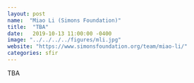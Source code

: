 ```yaml
---
layout: post
name:  "Miao Li (Simons Foundation)"
title:  "TBA"
date:   2019-10-13 11:00:00 -0400
image: "../../../../figures/mli.jpg"
website: "https://www.simonsfoundation.org/team/miao-li/"
categories: sfir
---
```


TBA
